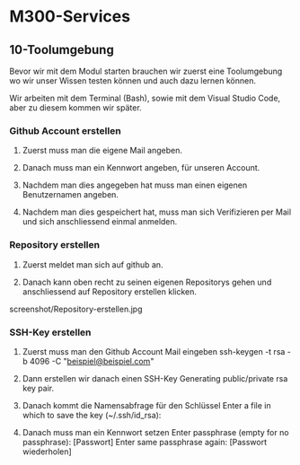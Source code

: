 # M300-Services
## 10-Toolumgebung
Bevor wir mit dem Modul starten brauchen wir zuerst eine Toolumgebung wo wir unser Wissen testen können und auch dazu lernen können.

Wir arbeiten mit dem Terminal (Bash), sowie mit dem Visual Studio Code, aber zu diesem kommen wir später.

### Github Account erstellen

1. Zuerst muss man die eigene Mail angeben.

2. Danach muss man ein Kennwort angeben, für unseren Account.

3. Nachdem man dies angegeben hat muss man einen eigenen Benutzernamen angeben.

4. Nachdem man dies gespeichert hat, muss man sich Verifizieren per Mail und sich anschliessend einmal anmelden.

### Repository erstellen

1. Zuerst meldet man sich auf github an.

2. Danach kann oben recht zu seinen eigenen Repositorys gehen und anschliessend auf Repository erstellen klicken.

screenshot/Repository-erstellen.jpg

### SSH-Key erstellen

1. Zuerst muss man den Github Account Mail eingeben
        ssh-keygen -t rsa -b 4096 -C "beispiel@beispiel.com"

2. Dann erstellen wir danach einen SSH-Key
        Generating public/private rsa key pair.

3. Danach kommt die Namensabfrage für den Schlüssel
        Enter a file in which to save the key (~/.ssh/id_rsa): 

4. Danach muss man ein Kennwort setzen
        Enter passphrase (empty for no passphrase): [Passwort]
        Enter same passphrase again: [Passwort wiederholen]

